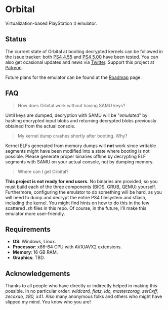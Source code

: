 Orbital
=======

Virtualization-based PlayStation 4 emulator.

## Status

The current state of Orbital at booting decrypted kernels can be followed in the issue tracker: both [PS4 4.55](https://github.com/AlexAltea/orbital/issues/3) and [PS4 5.00](https://github.com/AlexAltea/orbital/issues/4) have been tested. You can also get ocasional updates and news via [Twitter](https://twitter.com/AlexAltea). Support this project at [Patreon](https://www.patreon.com/AlexAltea).

Future plans for the emulator can be found at the [Roadmap](https://github.com/AlexAltea/orbital/wiki/Roadmap) page.

## FAQ

> How does Orbital work without having SAMU keys?

Until keys are dumped, decryption with SAMU will be "_emulated_" by hashing encrypted input blobs and returning decrypted blobs previously obtained from the actual console.

> My kernel dump crashes shortly after booting. Why?

Kernel ELFs generated from memory dumps will **not** work since writable segments might have been modified into a state where booting is not possible. Please generate proper binaries offline by decrypting ELF segments with SAMU on your actual console, not by dumping memory.

> Where can I get Orbital?

**This project is not ready for end users.** No binaries are provided, so you must build each of the three components (BIOS, GRUB, QEMU) yourself. Furthermore, configuring the emulator to do something will be hard, as you will need to dump and decrypt the entire PS4 filesystem and sflash, including the kernel. You might find hints on how to do this in the few scattered _.sh_ files in this repo. Of course, in the future, I'll make this emulator more user-friendly.


## Requirements

* __OS__: Windows, Linux.
* __Processor__: x86-64 CPU with AVX/AVX2 extensions.
* __Memory__: 16 GB RAM.
* __Graphics__: TBD.

## Acknowledgements

Thanks to all people who have directly or indirectly helped in making this possible. In no particular order: *wildcard, flatz, idc, masterzorag, zer0xff, zecoxao, z80, x41*. Also many anonymous folks and others who might have slipped my mind. You know who you are!
